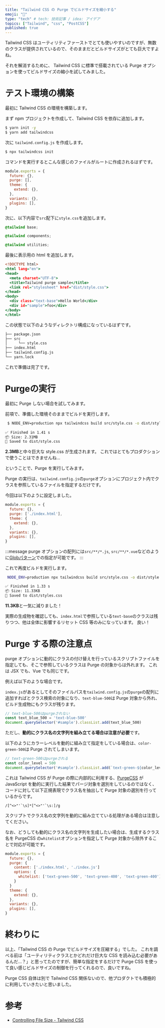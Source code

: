 ```yaml
---
title: "Tailwind CSS の Purge でビルドサイズを縮小する"
emoji: "🍏"
type: "tech" # tech: 技術記事 / idea: アイデア
topics: ["Tailwind", "css", "PostCSS"]
published: true
---
```


Tailwind CSS はユーティリティファーストでとても使いやすいのですが、無数のクラスが提供されているので、そのままだとビルドサイズがとても巨大ですよね。

それを解消するために、 Tailwind CSS に標準で搭載されている Purge オプションを使ってビルドサイズの縮小を試してみました。

# テスト環境の構築
最初に Tailwind CSS の環境を構築します。

まず npm プロジェクトを作成して、Tailwind CSS を依存に追加します。

```bash
$ yarn init -y
$ yarn add tailwindcss
```

次に `tailwind.config.js` を作成します。

```bash
$ npx tailwindcss init
```

コマンドを実行するとこんな感じのファイルがルートに作成されるはずです。

```js:tailwind.config.js
module.exports = {
  future: {},
  purge: [],
  theme: {
    extend: {},
  },
  variants: {},
  plugins: [],
}
```

次に、以下内容で`src`配下に`style.css`を追加します。

```css:src/style.css
@tailwind base;

@tailwind components;

@tailwind utilities;
```

最後に表示用の html を追加します。

```html:index.html
<!DOCTYPE html>
<html lang="en">
<head>
  <meta charset="UTF-8">
  <title>Tailwind purge sample</title>
  <link rel="stylesheet" href="dist/style.css">
</head>
<body>
  <div class="text-base">Hello World</div>
  <div id="sample">foo</div>
</body>
</html>
```

この状態で以下のようなディレクトリ構成になっているはずです。

```bash
├── package.json
├── src
│     └── style.css
├── index.html
├── tailwind.config.js
└── yarn.lock
```

これで準備は完了です。


# Purgeの実行

最初に Purge しない場合を試してみます。

前項で、準備した環境そのままでビルドを実行します。

```bash
 $ NODE_ENV=production npx tailwindcss build src/style.css -o dist/style.css
 
✅ Finished in 1.41 s
📦 Size: 2.31MB
💾 Saved to dist/style.css

```
**2.3MB**と中々巨大な style.css が生成されます。
これではとてもプロダクションで使うことはできませんね…


ということで、Purge を実行してみます。

Purge の実行は、`tailwind.config.js`の`purge`オプションにプロジェクト内でクラスを参照しているファイルを指定するだけです。

今回は以下のように設定しました。

```js:tailwind.config.js
module.exports = {
  future: {},
  purge: ['./index.html'],
  theme: {
    extend: {},
  },
  variants: {},
  plugins: [],
}
```

:::message
purge オプションの配列には`src/**/*.js`, `src/**/*.vue`などのように[Globパターン](https://github.com/isaacs/node-glob/blob/master/README.md#glob-primer)での指定が可能です。
:::

これで再度ビルドを実行します。

```bash
 NODE_ENV=production npx tailwindcss build src/style.css -o dist/style.css

✅ Finished in 1.33 s
📦 Size: 11.33KB
💾 Saved to dist/styles.css
```

**11.3KB**と一気に減りました！

実際の生成物を確認しても、`index.html`で参照している`text-base`のクラスは残りつつ、他は全体に影響するリセット CSS 等のみになっています。
良い！

# Purge する際の注意点

purge オプションに動的にクラスの付け替えを行っているスクリプトファイルを指定しても、そこで参照しているクラスは Purge の対象からは外れます。
これは JSX でも、Vue でも同じです。

例えば以下のような場合です。

`index.js`があるとしてそのファイルパスを`tailwind.config.js`の`purge`の配列に追加すればとクラス検索の対象になり、`text-blue-500`は Purge 対象から外れ、ビルド生成物にもクラスが残ります。

```js:index.js
// text-blue-500はpurgeされない
const text_blue_500 = 'text-blue-500'
document.querySelector('#sample').classList.add(text_blue_500)
```

ただし、**動的にクラス名の文字列を組み立てる場合は注意が必要**です。

以下のようにカラーレベルを動的に組み立て指定をしている場合は、`color-green-500`は Purge されてしまいます。

```js:index.js
// text-green-500はpurgeされる
const color_level = 500
document.querySelector('#sample').classList.add(`text-green-${color_level}`)
```

これは Tailwind CSS が Purge の際に内部的に利用する、[PurgeCSS](https://purgecss.com) が JavaScript を動的に実行した結果でパージ対象を選別をしているのではなく、コードに対して以下正規表現でクラス名を抽出して Purge 対象の選別を行っているからです。

```
/[^<>"'`\s]*[^<>"'`\s:]/g
```

スクリプトでクラス名の文字列を動的に組み立てている処理がある場合は注意してください。

なお、どうしても動的にクラス名の文字列を生成したい場合は、生成するクラス名を PurgeCSS の`whitelist`オプションを指定して Purge 対象から除外することで対応が可能です。

```js:tailwind.config.js
module.exports = {
  future: {},
  purge: {
    content: ['./index.html', './index.js']
    options: {
      whitelist: ['text-green-500', 'text-green-400', 'text-green-400']
    }
  }
  theme: {
    extend: {},
  },
  variants: {},
  plugins: [],
}
```

# 終わりに

以上、「Tailwind CSS の Purge でビルドサイズを圧縮する」でした。
これを調べる前は「ユーティリティクラスとかどれだけ巨大な CSS を読み込む必要があるんだ…？」と思ってたのですが、簡単な指定をするだけで Purge CSS を使って良い感じビルドサイズの制御を行ってくれるので、良いですね。

Purge CSS 自体は別で Tailwind CSS 関係ないので、他プロダクトでも積極的に利用していきたいと思いました。

# 参考

- [Controlling File Size - Tailwind CSS](https://tailwindcss.com/docs/controlling-file-size)